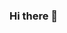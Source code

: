 ### Hi there 👋

<!--
**anishsghiya/anishsghiya** is a ✨ _special_ ✨ repository because its `README.md` (this file) appears on your GitHub profile.

Here are some ideas to get you started:

- 🔭 I’m currently working on ...
IVR-POS (Voice Based POS) and Visualizations of taxi trpis (Using ML algorithms to predict duration of taxi trips)
- 🌱 I’m currently learning ...
Deep learning and AI
- 👯 I’m looking to collaborate on ...
Deep learning projects
- 🤔 I’m looking for help with ...
- 💬 Ask me about ...
- 📫 How to reach me: ...
www.linkedin.com/in/anish-ghiya
anishs.ghiya2018@gmail.com
- 😄 Pronouns: ...
- ⚡ Fun fact: ...
Potterhead
Love to cook
-->

